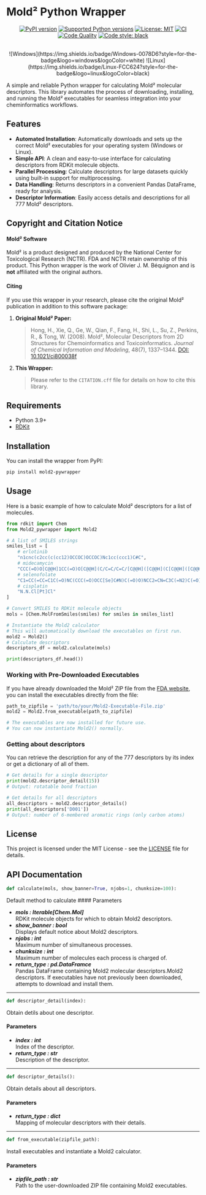 # Mold² Python Wrapper

<!-- Badges -->
<div align="center">

[![PyPI version](https://img.shields.io/pypi/v/mold2-pywrapper.svg)](https://pypi.org/project/mold2-pywrapper/)
[![Supported Python versions](https://img.shields.io/pypi/pyversions/mold2-pywrapper.svg)](https://pypi.org/project/mold2-pywrapper/)
[![License: MIT](https://img.shields.io/badge/License-MIT-yellow.svg)](https://opensource.org/licenses/MIT)
[![CI](https://github.com/OlivierBeq/Mold2_pywrapper/actions/workflows/ci.yml/badge.svg)](https://github.com/OlivierBeq/Mold2_pywrapper/actions/workflows/ci.yml)
[![Code Quality](https://github.com/OlivierBeq/Mold2_pywrapper/actions/workflows/linting.yml/badge.svg)](https://github.com/OlivierBeq/Mold2_pywrapper/actions/workflows/linting.yml)
[![Code style: black](https://img.shields.io/badge/code%20style-black-000000.svg)](https://github.com/psf/black)

<br>
![Windows](https://img.shields.io/badge/Windows-0078D6?style=for-the-badge&logo=windows&logoColor=white)
![Linux](https://img.shields.io/badge/Linux-FCC624?style=for-the-badge&logo=linux&logoColor=black)

</div>


A simple and reliable Python wrapper for calculating Mold² molecular descriptors. This library automates the process of downloading, installing, and running the Mold² executables for seamless integration into your cheminformatics workflows.

## Features

-   **Automated Installation**: Automatically downloads and sets up the correct Mold² executables for your operating system (Windows or Linux).
-   **Simple API**: A clean and easy-to-use interface for calculating descriptors from RDKit molecule objects.
-   **Parallel Processing**: Calculate descriptors for large datasets quickly using built-in support for multiprocessing.
-   **Data Handling**: Returns descriptors in a convenient Pandas DataFrame, ready for analysis.
-   **Descriptor Information**: Easily access details and descriptions for all 777 Mold² descriptors.

## Copyright and Citation Notice

#### Mold² Software
Mold² is a product designed and produced by the National Center for Toxicological Research (NCTR). FDA and NCTR retain ownership of this product. This Python wrapper is the work of Olivier J. M. Béquignon and is **not** affiliated with the original authors.

#### Citing
If you use this wrapper in your research, please cite the original Mold² publication in addition to this software package:

1.  **Original Mold² Paper:**
    > Hong, H., Xie, Q., Ge, W., Qian, F., Fang, H., Shi, L., Su, Z., Perkins, R., & Tong, W. (2008). Mold², Molecular Descriptors from 2D Structures for Chemoinformatics and Toxicoinformatics. *Journal of Chemical Information and Modeling*, 48(7), 1337–1344.
    > [DOI: 10.1021/ci800038f](https://doi.org/10.1021/ci800038f)

2.  **This Wrapper:**
    > Please refer to the `CITATION.cff` file for details on how to cite this library.


## Requirements

-   Python 3.9+
-   [RDKit](https://www.rdkit.org/docs/Install.html)

## Installation

You can install the wrapper from PyPI:

```bash
pip install mold2-pywrapper
```

## Usage

Here is a basic example of how to calculate Mold² descriptors for a list of molecules.

```python
from rdkit import Chem
from Mold2_pywrapper import Mold2

# A list of SMILES strings
smiles_list = [
    # erlotinib
    "n1cnc(c2cc(c(cc12)OCCOC)OCCOC)Nc1cc(ccc1)C#C",
    # midecamycin
    "CCC(=O)O[C@@H]1CC(=O)O[C@@H](C/C=C/C=C/[C@@H]([C@@H](C[C@@H]([C@@H]([C@H]1OC)O[C@H]2[C@@H]([C@H]([C@@H]([C@H](O2)C)O[C@H]3C[C@@]([C@H]([C@@H](O3)C)OC(=O)CC)(C)O)N(C)C)O)CC=O)C)O)C",
    # selenofolate
    "C1=CC(=CC=C1C(=O)NC(CCC(=O)OCC[Se]C#N)C(=O)O)NCC2=CN=C3C(=N2)C(=O)NC(=N3)N",
    # cisplatin
    "N.N.Cl[Pt]Cl"
]

# Convert SMILES to RDKit molecule objects
mols = [Chem.MolFromSmiles(smiles) for smiles in smiles_list]

# Instantiate the Mold2 calculator
# This will automatically download the executables on first run.
mold2 = Mold2()
# Calculate descriptors
descriptors_df = mold2.calculate(mols)

print(descriptors_df.head())
```


### Working with Pre-Downloaded Executables

If you have already downloaded the Mold² ZIP file from the [FDA website](https://www.fda.gov/science-research/bioinformatics-tools/mold2), you can install the executables directly from the file:

```python
path_to_zipfile = 'path/to/your/Mold2-Executable-File.zip'
mold2 = Mold2.from_executable(path_to_zipfile)

# The executables are now installed for future use.
# You can now instantiate Mold2() normally.
```

### Getting about descriptors

You can retrieve the description for any of the 777 descriptors by its index or get a dictionary of all of them.

```python
# Get details for a single descriptor
print(mold2.descriptor_detail(15))
# Output: rotatable bond fraction

# Get details for all descriptors
all_descriptors = mold2.descriptor_details()
print(all_descriptors['D001'])
# Output: number of 6-membered aromatic rings (only carbon atoms)
```

## License

This project is licensed under the MIT License - see the [LICENSE](https://github.com/OlivierBeq/Mold2_pywrapper/blob/master/LICENSE) file for details.

## API Documentation

```python
def calculate(mols, show_banner=True, njobs=1, chunksize=100):
```

Default method to calculate #### Parameters

- ***mols  : Iterable[Chem.Mol]***  
  RDKit molecule objects for which to obtain Mold2 descriptors.
- ***show_banner  : bool***  
  Displays default notice about Mold2 descriptors.
- ***njobs  : int***  
  Maximum number of simultaneous processes.
- ***chunksize  : int***  
  Maximum number of molecules each process is charged of.
- ***return_type  : pd.DataFramce***  
  Pandas DataFrame containing Mold2 molecular descriptors.Mold2 descriptors.
  If executables have not previously been downloaded, attempts to download and install them.

________________

```python
def descriptor_detail(index):
```

Obtain detils about one descriptor.

#### Parameters

- ***index  : int***  
  Index of the descriptor.
- ***return_type  : str***  
  Description of the descriptor.

________________

```python
def descriptor_details():
```

Obtain details about all descriptors.

#### Parameters

- ***return_type  : dict***  
  Mapping of molecular descriptors with their details.

________________

```python
def from_executable(zipfile_path):
```

Install executables and instantiate a Mold2 calculator.

#### Parameters

- ***zipfile_path  : str***  
  Path to the user-downloaded ZIP file containing Mold2 executables.
